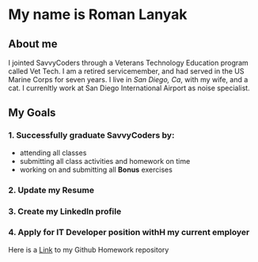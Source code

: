 # My name is Roman Lanyak

## About me

I jointed SavvyCoders through a Veterans Technology Education program called Vet Tech. I am a retired servicemember, and had served in the US Marine Corps for seven years. I live in _San Diego, Ca_, with my wife, and a cat. I currenltly work at San Diego International Airport as noise specialist.

## My Goals

### 1. Successfully graduate SavvyCoders by:

- attending all classes
- submitting all class activities and homework on time
- working on and submitting all **Bonus** exercises

### 2. Update my Resume

### 3. Create my LinkedIn profile

### 4. Apply for IT Developer position withH my current employer

Here is a [Link](https://github.com/nomadunchecked/Homework) to my Github Homework repository
